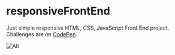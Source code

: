 # responsiveFrontEnd

Just simple responsive HTML, CSS, JavaScript Front End project. Challenges are on [CodePen](https://codepen.io/collection/dbEKMG).

![Alt](https://repobeats.axiom.co/api/embed/5c21cd2832b8a8c538883b1a634ad9f697de13b5.svg 'Repobeats analytics image')
